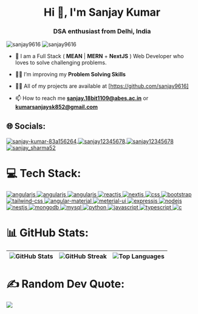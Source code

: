 <h1 align="center">Hi 👋, I'm Sanjay Kumar</h1>
<h3 align="center">DSA enthusiast from Delhi, India</h3>

<p align="left">
    <img src="https://komarev.com/ghpvc/?username=sanjay9616&label=Profile%20views&color=0e75b6&style=flat" alt="sanjay9616" />
    <img src="https://img.shields.io/github/followers/Sanjay9616?label=follow&style=social" alt="sanjay9616" />
</p>


- 🌱 I am a Full Stack ( **MEAN** | **MERN** + **NextJS** ) Web Developer who loves to solve challenging problems.

- 🏋🏻 I’m improving my **Problem Solving Skills**

- 👨‍💻 All of my projects are available at [https://github.com/sanjay9616]

- 📫 How to reach me **sanjay.18bit1109@abes.ac.in** or **kumarsanjaysk852@gmail.com**

## 🌐 Socials:

<a href="https://www.linkedin.com/in/sanjay-kumar-83a156264/" target="blank">
    <img align="center" src="https://img.shields.io/badge/LinkedIn-0077B5?style=for-the-badge&logo=linkedin&logoColor=white" alt="sanjay-kumar-83a156264" />
</a>
<a href="https://leetcode.com/sanjay12345678/" target="blank">
    <img align="center" src="https://img.shields.io/badge/-LeetCode-FFA116?style=for-the-badge&logo=LeetCode&logoColor=black" alt="sanjay12345678" />
</a>
<a href="https://www.codechef.com/users/sanjay12345678" target="blank" >
    <img align="center" src="https://img.shields.io/badge/Codechef-%23B92B27.svg?&style=for-the-badge&logo=Codechef&logoColor=white" alt="sanjay12345678" />
</a>
<a href="https://www.instagram.com/sanjay_sharma52/" target="blank" >
    <img align="center" src="https://img.shields.io/badge/Instagram-E4405F?style=for-the-badge&logo=instagram&logoColor=white" alt="sanjay_sharma52" />
</a>

# 💻 Tech Stack:

<a href="https://angular.io/" target="_blank" title="Angular JS">
    <img src="https://img.shields.io/badge/Angular-DD0031?style=for-the-badge&logo=angular&logoColor=white" alt="angularjs" />
</a>
<a href="https://rxjs.dev/" target="_blank" title="RxJS">
    <img src="https://img.shields.io/badge/rxjs-%23B7178C.svg?style=for-the-badge&logo=reactivex&logoColor=white" alt="angularjs" />
</a>
<a href="https://ngrx.io/guide/store" target="_blank" title="NgRx">
    <img src="https://img.shields.io/badge/NgRx-BA2BD2.svg?style=for-the-badge&logo=NgRx&logoColor=white" alt="angularjs" />
</a>
<a href="https://reactjs.org/" target="_blank" title="React JS">
    <img src="https://img.shields.io/badge/React-20232A?style=for-the-badge&logo=react&logoColor=61DAFB" alt="reactjs" />
</a>
<a href="https://nextjs.org/" target="_blank" title="Next JS">
    <img src="https://img.shields.io/badge/next%20js-000000?style=for-the-badge&logo=nextdotjs&logoColor=white" alt="nextjs"/>
</a>

<a href="https://www.w3schools.com/css/" target="_blank" title="CSS">
    <img src="https://img.shields.io/badge/CSS3-1572B6?style=for-the-badge&logo=css3&logoColor=white" alt="css" />
</a>
<a href="https://getbootstrap.com/" target="_blank" title="Bootatrap">
    <img src="https://img.shields.io/badge/Bootstrap-563D7C?style=for-the-badge&logo=bootstrap&logoColor=white" alt="bootstrap"/>
</a>
<a href="https://tailwindcss.com/" target="_blank" title="Tailwind CSS">
    <img src="https://img.shields.io/badge/Tailwind_CSS-38B2AC?style=for-the-badge&logo=tailwind-css&logoColor=white" alt="tailwind-css" />
</a>
<a href="https://material.angular.io/" target="_blank" title="Angular Material">
    <img src="https://img.shields.io/badge/material%20design-757575?style=for-the-badge&logo=material%20design&logoColor=white" alt="angular-material" />
</a>
<a href="https://mui.com/material-ui/" target="_blank" title="Material-UI">
    <img src="https://img.shields.io/badge/Material%20UI-007FFF?style=for-the-badge&logo=mui&logoColor=white" alt="meterial-ui" />
</a>

<a href="https://expressjs.com/" target="_blank" title="Express JS">
    <img src="https://img.shields.io/badge/Express%20js-000000?style=for-the-badge&logo=express&logoColor=white" alt="expressjs" />
</a>
<a href="https://nodejs.org/en" target="_blank" title="Node JS">
    <img src="https://img.shields.io/badge/Node%20js-339933?style=for-the-badge&logo=nodedotjs&logoColor=white" alt="nodejs" />
</a>
<a href="https://nestjs.com/" target="_blank" title="NestJS">
    <img src="https://img.shields.io/badge/NestJS-E0234E?style=for-the-badge&logo=nestjs&logoColor=white" alt="nestjs" />
</a>

<a href="https://www.mongodb.com/" target="_blank" title="Mongo DB">
    <img src="https://img.shields.io/badge/MongoDB-4EA94B?style=for-the-badge&logo=mongodb&logoColor=white" alt="mongodb" />
</a>
<a href="https://www.mysql.com/" target="_blank" title="My SQL">
    <img src="https://img.shields.io/badge/MySQL-005C84?style=for-the-badge&logo=mysql&logoColor=white" alt="mysql" />
</a>

<a href="https://www.python.org/" target="_blank" title="Python">
    <img src="https://img.shields.io/badge/Python-FFD43B?style=for-the-badge&logo=python&logoColor=blue" alt="python" />
</a>
<a href="https://developer.mozilla.org/en-US/docs/Web/JavaScript" target="_blank" title="JavaScript">
    <img src="https://img.shields.io/badge/JavaScript-323330?style=for-the-badge&logo=javascript&logoColor=F7DF1E" alt="javascript" />
</a>
<a href="https://www.typescriptlang.org/docs/" target="_blank" title="TypeScript">
    <img src="https://img.shields.io/badge/TypeScript-007ACC?style=for-the-badge&logo=typescript&logoColor=white" alt="typescript" />
</a>
<a href="https://www.cprogramming.com/" target="_blank" title="C">
    <img src="https://img.shields.io/badge/C-00599C?style=for-the-badge&logo=c&logoColor=white" alt="c" />
</a>


# 📊 GitHub Stats:

| ![GitHub Stats](https://github-readme-stats.vercel.app/api?username=sanjay9616&theme=radical&hide_border=false&include_all_commits=false&count_private=false) | ![GitHub Streak](https://github-readme-streak-stats.herokuapp.com/?user=sanjay9616&theme=radical&hide_border=false) | ![Top Languages](https://github-readme-stats.vercel.app/api/top-langs/?username=sanjay9616&theme=radical&hide_border=false&include_all_commits=false&count_private=false&layout=compact) |
| ------------------------------------------------------------------------------------------------------------------------------------------------------------- | ------------------------------------------------------------------------------------------------------------------- | ---------------------------------------------------------------------------------------------------------------------------------------------------------------------------------------- |



# ✍️ Random Dev Quote:

![](https://quotes-github-readme.vercel.app/api?type=horizontal&theme=radical)